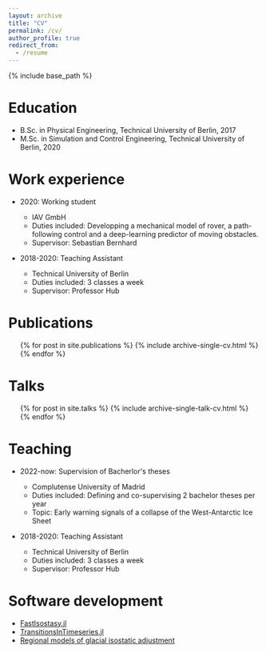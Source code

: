 ```yaml
---
layout: archive
title: "CV"
permalink: /cv/
author_profile: true
redirect_from:
  - /resume
---
```


{% include base_path %}

Education
======
* B.Sc. in Physical Engineering, Technical University of Berlin, 2017
* M.Sc. in Simulation and Control Engineering, Technical University of Berlin, 2020

Work experience
======
* 2020: Working student
  * IAV GmbH
  * Duties included: Developping a mechanical model of rover, a path-following control and a deep-learning predictor of moving obstacles.
  * Supervisor: Sebastian Bernhard

* 2018-2020: Teaching Assistant
  * Technical University of Berlin
  * Duties included: 3 classes a week 
  * Supervisor: Professor Hub

Publications
======
  <ul>{% for post in site.publications %}
    {% include archive-single-cv.html %}
  {% endfor %}</ul>
  
Talks
======
  <ul>{% for post in site.talks %}
    {% include archive-single-talk-cv.html %}
  {% endfor %}</ul>
  
Teaching
======
* 2022-now: Supervision of Bacherlor's theses
  * Complutense University of Madrid
  * Duties included: Defining and co-supervising 2 bachelor theses per year
  * Topic: Early warning signals of a collapse of the West-Antarctic Ice Sheet

* 2018-2020: Teaching Assistant
  * Technical University of Berlin
  * Duties included: 3 classes a week 
  * Supervisor: Professor Hub


Software development
======
* [FastIsostasy.jl](https://github.com/JanJereczek/FastIsostasy.jl)
* [TransitionsInTimeseries.jl](https://github.com/JuliaDynamics/TransitionsInTimeseries.jl)
* [Regional models of glacial isostatic adjustment](https://github.com/palma-ice/isostasy)

<!-- 
Service and leadership
======
* Currently signed in to 43 different slack teams -->
